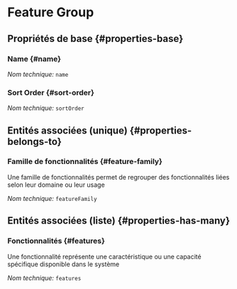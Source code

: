 #  Feature Group
<!--- THIS FILE IS GENERATED PLEASE DO NOT EDIT IT DIRECTLY --->



<OH code="featureGroup"/>






## Propriétés de base {#properties-base}
    
### Name {#name}



*Nom technique:* ```name```
<PH code="featureGroup:name"/>

### Sort Order {#sort-order}



*Nom technique:* ```sortOrder```
<PH code="featureGroup:sortOrder"/>

    

## Entités associées (unique) {#properties-belongs-to}

### Famille de fonctionnalités {#feature-family}

Une famille de fonctionnalités permet de regrouper des fonctionnalités liées selon leur domaine ou leur usage

*Nom technique:* ```featureFamily```
<PH code="featureGroup:featureFamily"/>


## Entités associées (liste) {#properties-has-many}

### Fonctionnalités {#features}

Une fonctionnalité représente une caractéristique ou une capacité spécifique disponible dans le système

*Nom technique:* ```features```
<PH code="featureGroup:features"/>




